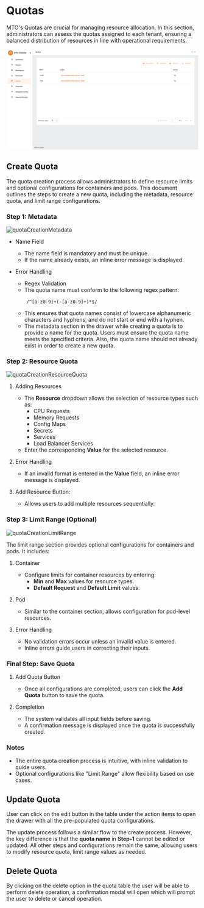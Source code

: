 # Quotas

MTO's Quotas are crucial for managing resource allocation. In this section, administrators can assess the quotas assigned to each tenant, ensuring a balanced distribution of resources in line with operational requirements.

![quotas](../images/quotas.png)

## Create Quota

The quota creation process allows administrators to define resource limits and optional configurations for containers and pods. This document outlines the steps to create a new quota, including the metadata, resource quota, and limit range configurations.

### Step 1: Metadata

![quotaCreationMetadata](../../images/quotaCreationMetadata.png)

- Name Field
    - The name field is mandatory and must be unique.
    - If the name already exists, an inline error message is displayed.

- Error Handling
    - Regex Validation
    - The quota name must conform to the following regex pattern:

    ```regex
        /^[a-z0-9]+(-[a-z0-9]+)*$/
    ```

    - This ensures that quota names consist of lowercase alphanumeric characters and hyphens, and do not start or end with a hyphen.
    - The metadata section in the drawer while creating a quota is to provide a name for the quota. Users must ensure the quota name meets the specified
    criteria. Also, the quota name should not already exist in order to create a new quota.

### Step 2: Resource Quota

![quotaCreationResourceQuota](../../images/quotaCreationResourceQuota.png)

1. Adding Resources
   - The **Resource** dropdown allows the selection of resource types such as:
     - CPU Requests
     - Memory Requests
     - Config Maps
     - Secrets
     - Services
     - Load Balancer Services
   - Enter the corresponding **Value** for the selected resource.

1. Error Handling
   - If an invalid format is entered in the **Value** field, an inline error message is displayed.

1. Add Resource Button:
   - Allows users to add multiple resources sequentially.

### Step 3: Limit Range (Optional)

![quotaCreationLimitRange](../../images/quotaCreationLimitRange.png)

The limit range section provides optional configurations for containers and pods. It includes:

1. Container
   - Configure limits for container resources by entering:
     - **Min** and **Max** values for resource types.
     - **Default Request** and **Default Limit** values.

1. Pod
   - Similar to the container section, allows configuration for pod-level resources.

1. Error Handling
   - No validation errors occur unless an invalid value is entered.
   - Inline errors guide users in correcting their inputs.

### Final Step: Save Quota

1. Add Quota Button
   - Once all configurations are completed, users can click the **Add Quota** button to save the quota.

1. Completion
   - The system validates all input fields before saving.
   - A confirmation message is displayed once the quota is successfully created.

### Notes

- The entire quota creation process is intuitive, with inline validation to guide users.
- Optional configurations like "Limit Range" allow flexibility based on use cases.

## Update Quota

User can click on the edit button in the table under the action items to open the drawer with all the pre-populated quota configurations.

The update process follows a similar flow to the create process. However, the key difference is that the **quota name** in **Step-1** cannot be edited or updated. All other steps and configurations remain the same, allowing users to modify resource quota, limit range values as needed.

## Delete Quota

By clicking on the delete option in the quota table the user will be able to perform delete operation, a confirmation modal will open which will prompt the user to delete or cancel operation.
